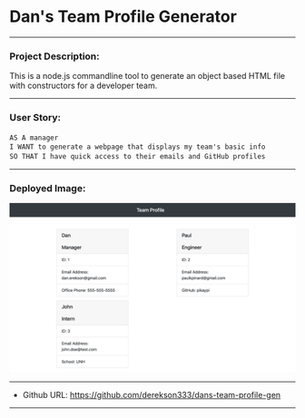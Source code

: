 # Dan's Team Profile Generator


---
### Project Description: 

This is a node.js commandline tool to generate an object based HTML file with constructors for a developer team.

---

### User Story:

```md
AS A manager
I WANT to generate a webpage that displays my team's basic info
SO THAT I have quick access to their emails and GitHub profiles
```


---

### Deployed Image: 

![Example output](./dist/example-screenshot.png)

---
 
* Github URL: 
https://github.com/derekson333/dans-team-profile-gen


---


